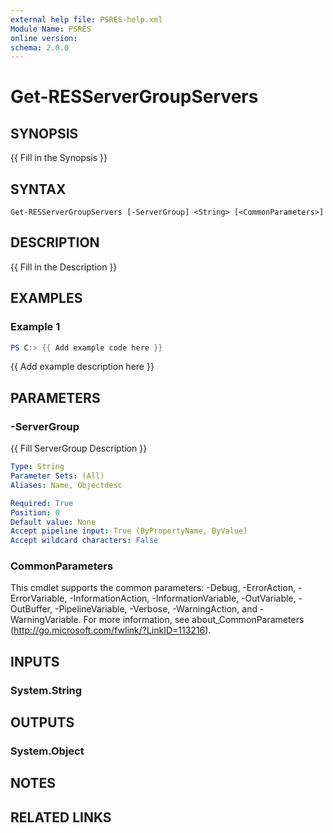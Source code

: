 ```yaml
---
external help file: PSRES-help.xml
Module Name: PSRES
online version:
schema: 2.0.0
---
```


# Get-RESServerGroupServers

## SYNOPSIS
{{ Fill in the Synopsis }}

## SYNTAX

```
Get-RESServerGroupServers [-ServerGroup] <String> [<CommonParameters>]
```

## DESCRIPTION
{{ Fill in the Description }}

## EXAMPLES

### Example 1
```powershell
PS C:> {{ Add example code here }}
```

{{ Add example description here }}

## PARAMETERS

### -ServerGroup
{{ Fill ServerGroup Description }}

```yaml
Type: String
Parameter Sets: (All)
Aliases: Name, Objectdesc

Required: True
Position: 0
Default value: None
Accept pipeline input: True (ByPropertyName, ByValue)
Accept wildcard characters: False
```

### CommonParameters
This cmdlet supports the common parameters: -Debug, -ErrorAction, -ErrorVariable, -InformationAction, -InformationVariable, -OutVariable, -OutBuffer, -PipelineVariable, -Verbose, -WarningAction, and -WarningVariable. For more information, see about_CommonParameters (http://go.microsoft.com/fwlink/?LinkID=113216).

## INPUTS

### System.String

## OUTPUTS

### System.Object
## NOTES

## RELATED LINKS
